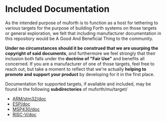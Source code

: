 # Included Documentation

As the intended purpose of muforth is to function as a host for
tethering to various targets for the purpose of building Forth systems
on those targets or general exploration, we felt that including
manufacturer documentation in this repository would be A Good And
Beneficial Thing to the community.

**Under no circumstances should it be construed that we are usurping the
copyright of said documents**, and furthermore we feel strongly that their
inclusion both falls under the **doctrine of "Fair Use"** and benefits all
concerned.  If you are a manufacturer of one of those targets, feel free
to reach out, but take a moment to reflect that we're actually **helping
to promote and support your product** by developing for it in the first
place.

Documentation for supported targets, if available and included, may be
found in the following **subdirectories** of muforth/mu/target/ 

* [ARM/stm32/doc](https://github.com/anarchitech/muforth-anarchitech/mu/target/ARM/stm32/doc)
* [ESP/doc](https://github.com/anarchitech/muforth-anarchitech/mu/target/ESP/doc)
* [MSP430/doc](https://github.com/anarchitech/muforth-anarchitech/mu/target/MSP430/doc)
* [RISC-V/doc](https://github.com/anarchitech/muforth-anarchitech/mu/target/RISC-V/doc) 
